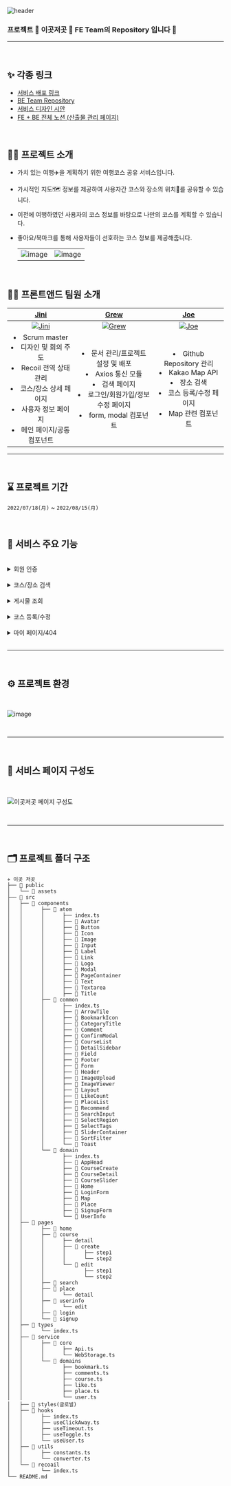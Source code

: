 
![header](https://capsule-render.vercel.app/api?type=waving&color=509FFB&height=250&section=header&text=여행할%20땐%20💙이곳저곳💙&fontSize=50&animation=fadeIn&fontAlignY=40)

### 프로젝트 💙 이곳저곳 💙 FE Team의 Repository 입니다 💨

---

<br>

## ✨ 각종 링크
- [서비스 배포 링크](https://team-09-p2p-fe.vercel.app/)
- [BE Team Repository](https://github.com/prgrms-web-devcourse/Team_09_p2p_BE)
- [서비스 디자인 시안](https://www.figma.com/file/onoKw42yTUry66GTglwMXr/%EC%9D%B4%EA%B3%B3%EC%A0%80%EA%B3%B3-%EB%94%94%EC%9E%90%EC%9D%B8%EC%8B%9C%EC%95%88?node-id=0%3A1)
- [FE + BE 전체 노션 (산출물 관리 페이지)](https://www.notion.so/backend-devcourse/09-48ce376644e14edeb9b6e41c646680e4)

<br>

## 💁‍♂️ 프로젝트 소개
- 가치 있는 여행✈️을 계획하기 위한 여행코스 공유 서비스입니다.
- 가시적인 지도🗺 정보를 제공하여 사용자간 코스와 장소의 위치📍를 공유할 수 있습니다.
- 이전에 여행하였던 사용자의 코스 정보를 바탕으로 나만의 코스를 계획할 수 있습니다.
- 좋아요/북마크를 통해 사용자들이 선호하는 코스 정보를 제공해줍니다.
 
  |||
  |-|-|
  |![image](https://user-images.githubusercontent.com/15838144/187860440-807f338a-dce6-411c-9539-04aea5c94dda.png)|![image](https://user-images.githubusercontent.com/15838144/187860485-465c4fbc-ac65-4374-9755-b78a9d37531c.png)|


<br>


## 🙋🏻 프론트앤드 팀원 소개

|                                      [Jini](https://github.com/jinist94)                                      |                                    [Grew](https://github.com/ryong9rrr)                                     |                                       [Joe](https://github.com/hwoo3303)                                       |
| :-------------------------------------------------------------------------------------------------------------: | :-------------------------------------------------------------------------------------------------------------: | :-------------------------------------------------------------------------------------------------------------: |
| [![Jini](https://user-images.githubusercontent.com/15838144/187839940-59d65c87-59f5-4f15-a096-ef322ea9b2ea.png)](https://github.com/jinist94) | [![Grew](https://user-images.githubusercontent.com/15838144/184652462-e56f4b15-f713-433a-a452-208c0d38cef6.png)](https://github.com/ryong9rrr) | [![Joe](https://user-images.githubusercontent.com/15838144/173637791-afd31c0a-6d87-464e-ab22-a15058b1361c.png)](https://github.com/hwoo3303) |
|<li>Scrum master</li><li>디자인 및 회의 주도</li><li>Recoil 전역 상태 관리</li><li>코스/장소 상세 페이지</li><li>사용자 정보 페이지</li><li>메인 페이지/공통 컴포넌트</li>|<li>문서 관리/프로젝트 설정 및 배포</li><li>Axios 통신 모듈</li><li>검색 페이지</li><li>로그인/회원가입/정보 수정 페이지</li><li>form, modal 컴포넌트</li>|<li>Github Repository 관리</li><li>Kakao Map API</li><li>장소 검색</li><li>코스 등록/수정 페이지</li><li>Map 관련 컴포넌트</li>|
---

<br>

## ⌛️ 프로젝트 기간

`2022/07/18(月)` ~ `2022/08/15(月)`

<br>

## 🎯 서비스 주요 기능

<br>

<details>
<summary>회원 인증</summary>
<div markdown="3">

|회원가입|로그인|
|:-:|:-:|
|![회원가입-min](https://user-images.githubusercontent.com/15838144/187829769-5953a912-f6f6-453e-87b3-1ad2777655b5.gif)|![로그인-min](https://user-images.githubusercontent.com/15838144/187830219-38d15eea-46c7-4884-bbe0-42ecda5cf5fc.gif)|

</div>

</details>
<br>


<details>
<summary>코스/장소 검색</summary>

<div markdown="3">

|여행 코스 검색|필터링 검색|
|:-:|:-:|
|![코스 검색-min](https://user-images.githubusercontent.com/15838144/187831481-a87a3314-42bc-4a29-932d-0f09b9e8a5db.gif)|![검색 필터링](https://user-images.githubusercontent.com/15838144/187848847-cd2edc37-99db-4bb9-adbd-cf492bb4b247.gif)|

</div>

</details>

<br>

<details>
<summary>게시물 조회</summary>

<div markdown="3">

|코스 조회|장소 조회|
|:-:|:-:|
|![코스 상세 조회](https://user-images.githubusercontent.com/15838144/187851723-74672aa6-c7ed-46d5-953f-a1ff303aacf2.gif)|![장소 상세 조회](https://user-images.githubusercontent.com/15838144/187851920-7f2ebce5-4b60-4689-b16e-48296c384fc6.gif)|
|**댓글 작성**|**좋아요/북마크**|
|![댓글작성](https://user-images.githubusercontent.com/15838144/187851020-ac8c9877-2dfe-4ad1-88c7-a15bc617beb0.gif)|![좋아요:북마크](https://user-images.githubusercontent.com/15838144/187852190-c1fc36ed-078a-4a32-a670-d4bfd24261c3.gif)|

</div>

</details>

<br>

<details>
<summary>코스 등록/수정</summary>

<div markdown="3">

|코스 입력|코스 상세 입력|
|:-:|:-:|
|![코스 입력-min](https://user-images.githubusercontent.com/15838144/187831662-377674c2-7278-4ec2-9d6a-c6b68008872e.gif)|![코스 상세 입력-min](https://user-images.githubusercontent.com/15838144/187831691-2f30dd8b-7393-4d8f-8a0c-b711618b0723.gif)|

</div>

</details>

<br>

<details>
<summary>마이 페이지/404</summary>

<div markdown="3">

|마이 페이지 메인|내 정보 변경|
|:-:|:-:|
|![마이 페이지](https://user-images.githubusercontent.com/15838144/187848869-158b49d5-c889-4769-99b9-65a2650b76df.gif)|![내정보변경](https://user-images.githubusercontent.com/15838144/187849228-cb184f5b-90b7-4887-a655-97f9272057c6.gif)|
|**비밀번호 변경**|**잘못된 페이지**|
|![비밀번호변경](https://user-images.githubusercontent.com/15838144/187849237-21d79611-65de-4acb-bd9b-26ca8e5bf693.gif)|![404](https://user-images.githubusercontent.com/15838144/187852621-4e0935f6-a889-472c-8513-b47272eb3c5a.gif)|

</div>

</details>


<br>

----

<br>

## ⚙️ 프로젝트 환경

<br>

![image](https://user-images.githubusercontent.com/15838144/187862160-9527df7c-c0d9-424c-87ae-e566bffd9416.png)

<br>

---

<br>

## 📃 서비스 페이지 구성도

<br>

![이곳저곳 페이지 구성도](https://user-images.githubusercontent.com/15838144/187838943-af54e701-ea39-4b2c-8b5d-8b4fdf0a3375.png)

<br>

---

<br>

## 🗂 프로젝트 폴더 구조

```
✈️ 이곳 저곳 
├── 📂 public
│   └── 📂 assets
├── 📂 src
│   ├── 📂 components
│   │      ├── 📂 atom
│   │      │      ├── index.ts
│   │      │      ├── 📂 Avatar
│   │      │      ├── 📂 Button
│   │      │      ├── 📂 Icon
│   │      │      ├── 📂 Image
│   │      │      ├── 📂 Input
│   │      │      ├── 📂 Label
│   │      │      ├── 📂 Link
│   │      │      ├── 📂 Logo
│   │      │      ├── 📂 Modal
│   │      │      ├── 📂 PageContainer
│   │      │      ├── 📂 Text
│   │      │      ├── 📂 Textarea
│   │      │      ├── 📂 Title
│   │      ├── 📂 common
│   │      │      ├── index.ts
│   │      │      ├── 📂 ArrowTile
│   │      │      ├── 📂 BookmarkIcon
│   │      │      ├── 📂 CategoryTitle
│   │      │      ├── 📂 Comment
│   │      │      ├── 📂 ConfirmModal
│   │      │      ├── 📂 CourseList
│   │      │      ├── 📂 DetailSidebar
│   │      │      ├── 📂 Field
│   │      │      ├── 📂 Footer
│   │      │      ├── 📂 Form
│   │      │      ├── 📂 Header
│   │      │      ├── 📂 ImageUpload
│   │      │      ├── 📂 ImageViewer
│   │      │      ├── 📂 Layout
│   │      │      ├── 📂 LikeCount
│   │      │      ├── 📂 PlaceList
│   │      │      ├── 📂 Recommend
│   │      │      ├── 📂 SearchInput
│   │      │      ├── 📂 SelectRegion
│   │      │      ├── 📂 SelectTags
│   │      │      ├── 📂 SliderContainer
│   │      │      ├── 📂 SortFilter
│   │      │      └── 📂 Toast
│   │      └── 📂 domain
│   │             ├── index.ts
│   │             ├── 📂 AppHead
│   │             ├── 📂 CourseCreate
│   │             ├── 📂 CourseDetail
│   │             ├── 📂 CourseSlider
│   │             ├── 📂 Home
│   │             ├── 📂 LoginForm
│   │             ├── 📂 Map
│   │             ├── 📂 Place
│   │             ├── 📂 SignupForm
│   │             └── 📂 UserInfo
│   ├── 📂 pages
│   │      ├── 📂 home
│   │      ├── 📂 course
│   │      │      ├── detail
│   │      │      ├── 📂 create
│   │      │      │      ├── step1
│   │      │      │      └── step2
│   │      │      └── 📂 edit
│   │      │             ├── step1
│   │      │             └── step2
│   │      ├── 📂 search
│   │      ├── 📂 place
│   │      │      └── detail
│   │      ├── 📂 userinfo
│   │      │      └── edit
│   │      ├── 📂 login
│   │      └── 📂 signup
│   ├── 📂 types
│   │      └── index.ts
│   ├── 📂 service
│   │      ├── 📂 core
│   │      │      ├── Api.ts
│   │      │      └── WebStorage.ts
│   │      └── 📂 domains
│   │             ├── bookmark.ts
│   │             ├── comments.ts
│   │             ├── course.ts
│   │             ├── like.ts
│   │             ├── place.ts
│   │             └── user.ts
│   ├── 📂 styles(글로벌)
│   ├── 📂 hooks
│   │      ├── index.ts
│   │      ├── useClickAway.ts
│   │      ├── useTimeout.ts
│   │      ├── useToggle.ts
│   │      └── useUser.ts
│   ├── 📂 utils
│   │      ├── constants.ts
│   │      └── converter.ts
│   └── 📂 recoail
│          └── index.ts
└── README.md
```
